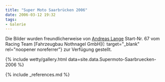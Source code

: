 ```yaml
---
title: "Super Moto Saarbrücken 2006"
date: 2006-03-12 19:32
tags: 
- Galerie
---
```

Die Bilder wurden freundlicherweise von [Andreas Lange](http://www.speed-pixx.de) Start-Nr. 67 vom Racing Team [Fahrzeugbau Nothnagel GmbH]{: target="_blank" rel="noopener noreferrer"} zur Verfügung gestellt. 

{% include wetty/gallery.html data=site.data.Supermoto-Saarbruecken-2006 %}

{% include _references.md %}

